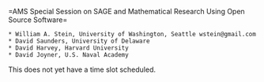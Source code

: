 =AMS Special Session on SAGE and Mathematical Research Using Open Source Software=

    * William A. Stein, University of Washington, Seattle wstein@gmail.com
    * David Saunders, University of Delaware
    * David Harvey, Harvard University
    * David Joyner, U.S. Naval Academy 

This does not yet have a time slot scheduled.
